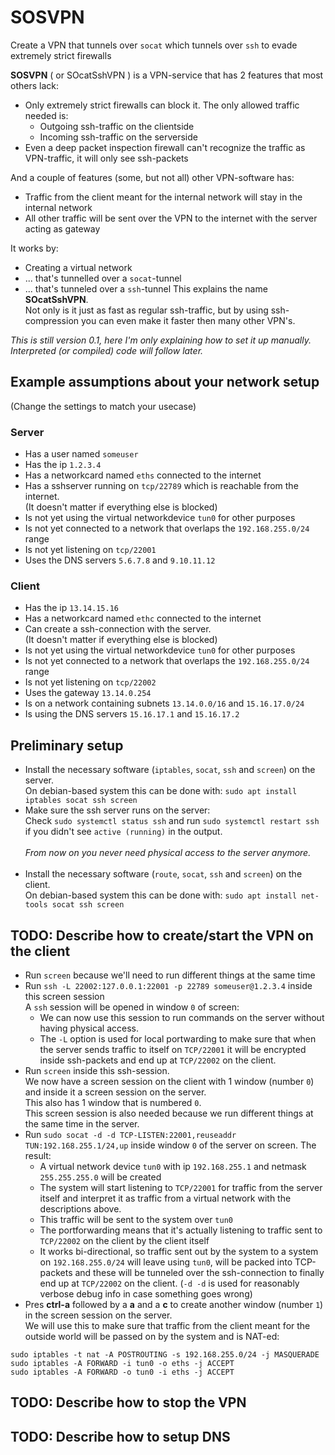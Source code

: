 # SOSVPN
Create a VPN that tunnels over `socat` which tunnels over `ssh` to evade extremely strict firewalls

__SOSVPN__ ( or SOcatSshVPN ) is a VPN-service that has 2 features that most others lack:
- Only extremely strict firewalls can block it. The only allowed traffic needed is:
  - Outgoing ssh-traffic on the clientside
  - Incoming ssh-traffic on the serverside
- Even a deep packet inspection firewall can't recognize the traffic as VPN-traffic, it will only see ssh-packets

And a couple of features (some, but not all) other VPN-software has:
- Traffic from the client meant for the internal network will stay in the internal network
- All other traffic will be sent over the VPN to the internet with the server acting as gateway

It works by:
- Creating a virtual network
- ... that's tunnelled over a `socat`-tunnel
- ... that's tunneled over a `ssh`-tunnel
This explains the name __SOcatSshVPN__.<br>
Not only is it just as fast as regular ssh-traffic, but by using ssh-compression you can even make it faster then many other VPN's.

_This is still version 0.1, here I'm only explaining how to set it up manually.
Interpreted (or compiled) code will follow later._

## Example assumptions about your network setup
(Change the settings to match your usecase)
### Server
- Has a user named `someuser`
- Has the ip `1.2.3.4`
- Has a networkcard named `eths` connected to the internet
- Has a sshserver running on `tcp/22789` which is reachable from the internet.<br>(It doesn't matter if everything else is blocked)
- Is not yet using the virtual networkdevice `tun0` for other purposes
- Is not yet connected to a network that overlaps the `192.168.255.0/24` range
- Is not yet listening on `tcp/22001`
- Uses the DNS servers `5.6.7.8` and `9.10.11.12`
### Client
- Has the ip `13.14.15.16`
- Has a networkcard named `ethc` connected to the internet
- Can create a ssh-connection with the server.<br>(It doesn't matter if everything else is blocked)
- Is not yet using the virtual networkdevice `tun0` for other purposes
- Is not yet connected to a network that overlaps the `192.168.255.0/24` range
- Is not yet listening on `tcp/22002`
- Uses the gateway `13.14.0.254`
- Is on a network containing subnets `13.14.0.0/16` and `15.16.17.0/24`
- Is using the DNS servers `15.16.17.1` and `15.16.17.2`

## Preliminary setup
- Install the necessary software (`iptables`, `socat`, `ssh` and `screen`) on the server.<br>On debian-based system this can be done with: `sudo apt install iptables socat ssh screen`
- Make sure the ssh server runs on the server:<br>Check `sudo systemctl status ssh` and run `sudo systemctl restart ssh` if you didn't see `active (running)` in the output.
<br><br>_From now on you never need physical access to the server anymore._<br><br>
- Install the necessary software (`route`, `socat`, `ssh` and `screen`) on the client.<br>On debian-based system this can be done with: `sudo apt install net-tools socat ssh screen`
## TODO: Describe how to create/start the VPN on the client
- Run `screen` because we'll need to run different things at the same time
- Run `ssh -L 22002:127.0.0.1:22001 -p 22789 someuser@1.2.3.4` inside this screen session<br>A `ssh` session will be opened in window `0` of screen:
  - We can now use this session to run commands on the server without having physical access.
  - The `-L` option is used for local portwarding to make sure that when the server sends traffic to itself on `TCP/22001` it will be encrypted inside ssh-packets and end up at `TCP/22002` on the client.
- Run `screen` inside this ssh-session.<br>We now have a screen session on the client with 1 window (number `0`) and inside it a screen session on the server.<br>This also has 1 window that is numbered `0`.<br>This screen session is also needed because we run different things at the same time in the server.
- Run `sudo socat -d -d TCP-LISTEN:22001,reuseaddr TUN:192.168.255.1/24,up` inside window `0` of the server on screen. The result:
  - A virtual network device `tun0` with ip `192.168.255.1` and netmask `255.255.255.0` will be created
  - The system will start listening to `TCP/22001` for traffic from the server itself and interpret it as traffic from a virtual network with the descriptions above.
  - This traffic will be sent to the system over `tun0`
  - The portforwarding means that it's actually listening to traffic sent to `TCP/22002` on the client by the client itself
  - It works bi-directional, so traffic sent out by the system to a system on `192.168.255.0/24` will leave using `tun0`, will be packed into TCP-packets and these will be tunneled over the ssh-connection to finally end up at `TCP/22002` on the client.
(`-d -d` is used for reasonably verbose debug info in case something goes wrong)
- Pres __ctrl-a__ followed by a __a__ and a __c__ to create another window (number `1`) in the screen session on the server.<br>We will use this to make sure that traffic from the client meant for the outside world will be passed on by the system and is NAT-ed:
```
sudo iptables -t nat -A POSTROUTING -s 192.168.255.0/24 -j MASQUERADE
sudo iptables -A FORWARD -i tun0 -o eths -j ACCEPT
sudo iptables -A FORWARD -o tun0 -i eths -j ACCEPT
```
## TODO: Describe how to stop the VPN
## TODO: Describe how to setup DNS
